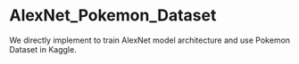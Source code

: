 # AlexNet_Pokemon_Dataset
We directly implement to train AlexNet model architecture and use Pokemon Dataset in Kaggle.
